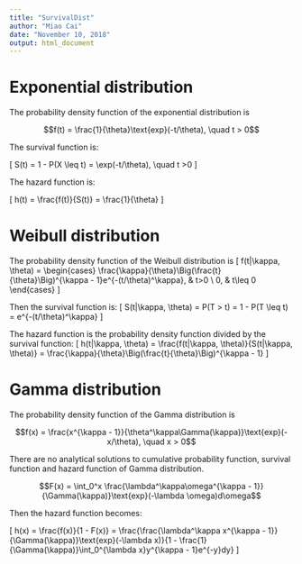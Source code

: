 ```yaml
---
title: "SurvivalDist"
author: "Miao Cai"
date: "November 10, 2018"
output: html_document
---
```




# Exponential distribution

The probability density function of the exponential distribution is

$$f(t) = \frac{1}{\theta}\text{exp}(-t/\theta), \quad t > 0$$

The survival function is:

\[
S(t)  = 1 - P(X \leq t) = \exp(-t/\theta), \quad t >0
\]

The hazard function is:

\[
h(t) = \frac{f(t)}{S(t)} = \frac{1}{\theta}
\]

# Weibull distribution

The probability density function of the Weibull distribution is
\[
f(t|\kappa, \theta) = \begin{cases}
\frac{\kappa}{\theta}\Big(\frac{t}{\theta}\Big)^{\kappa - 1}e^{-(t/\theta)^\kappa}, & t>0 \\
0, & t\leq 0
\end{cases}
\]

Then the survival function is:
\[
S(t|\kappa, \theta) = P(T > t) = 1 - P(T \leq t) = e^{-(t/\theta)^\kappa}
\]

The hazard function is the probability density function divided by the survival function:
\[
h(t|\kappa, \theta) = \frac{f(t|\kappa, \theta)}{S(t|\kappa, \theta)} = \frac{\kappa}{\theta}\Big(\frac{t}{\theta}\Big)^{\kappa - 1}
\]



# Gamma distribution

The probability density function of the Gamma distribution is

$$f(x) = \frac{x^{\kappa - 1}}{\theta^\kappa\Gamma(\kappa)}\text{exp}(-x/\theta), \quad x > 0$$


There are no analytical solutions to cumulative probability function, survival function and hazard function of Gamma distribution.


$$F(x) = \int_0^x \frac{\lambda^\kappa\omega^{\kappa - 1}}{\Gamma(\kappa)}\text{exp}(-\lambda \omega)d\omega$$

Then the hazard function becomes:

\[
h(x) = \frac{f(x)}{1 - F(x)} = \frac{\frac{\lambda^\kappa x^{\kappa - 1}}{\Gamma(\kappa)}\text{exp}(-\lambda x)}{1 - \frac{1}{\Gamma(\kappa)}\int_0^{\lambda x}y^{\kappa - 1}e^{-y}dy}
\]
